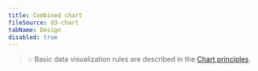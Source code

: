 ```yaml
---
title: Combined chart
fileSource: d3-chart
tabName: Design
disabled: true
---
```


> 💡 Basic data visualization rules are described in the [Chart principles](/data-display/chart/).
